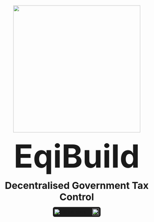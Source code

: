 <p align="center">
<br />
    <img src="https://static.wikia.nocookie.net/silly-cat/images/f/f7/Apple_Cat.jpg/revision/latest/smart/width/250/height/250?cb=20240116165838" width="400" alt=""/>
<br />
</p>
<p align="center"><strong style="font-size: 100px;">EqiBuild</strong></p>
<p align="center"><strong style="font-size: 30px;">Decentralised Government Tax Control</strong></p>
<p align="center" style="display: flex; justify-content: center; align-items: center;">
    <span style="display: inline-flex; align-items: center; background-color: #1c1c1c; padding: 5px; border-radius: 6px;">
        <img src="https://img.shields.io/github/stars/jjjutla/melodot?style=social" alt="GitHub stars"/>
        <span style="margin: 0 10px; color: white; font-size: 14px;"></span>
        <a href="https://www.easya.io/">
            <img src="https://github.com/user-attachments/assets/09cfc307-f04f-4225-8c3b-bc96c47583a6" alt="EasyA" style="height: 21px;"/>
        </a>
    </span>
</p>

